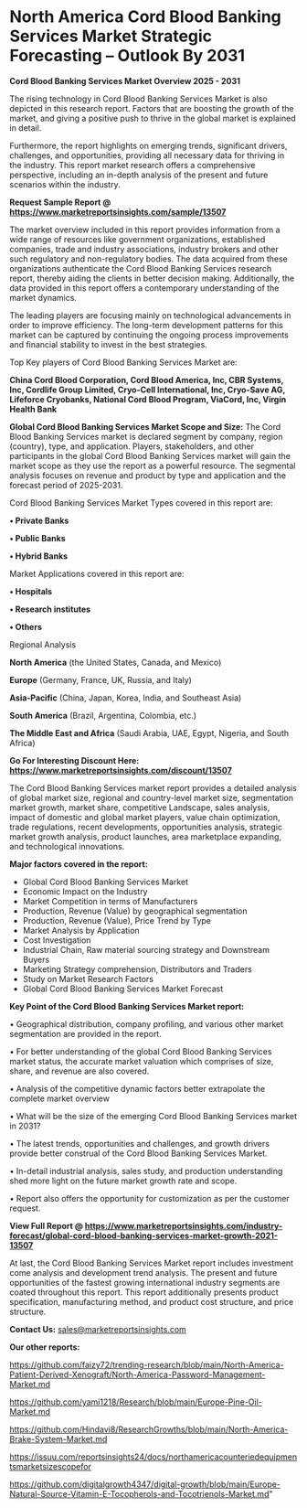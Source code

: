 # North America Cord Blood Banking Services Market Strategic Forecasting – Outlook By 2031

<Strong> Cord Blood Banking Services Market Overview 2025 - 2031</strong>

The rising technology in Cord Blood Banking Services Market is also depicted in this research report. Factors that are boosting the growth of the market, and giving a positive push to thrive in the global market is explained in detail.

Furthermore, the report highlights on emerging trends, significant drivers, challenges, and opportunities, providing all necessary data for thriving in the industry. This report market research offers a comprehensive perspective, including an in-depth analysis of the present and future scenarios within the industry.

<strong>Request Sample Report @ <a href=https://www.marketreportsinsights.com/sample/13507>https://www.marketreportsinsights.com/sample/13507</a></strong>

The market overview included in this report provides information from a wide range of resources like government organizations, established companies, trade and industry associations, industry brokers and other such regulatory and non-regulatory bodies. The data acquired from these organizations authenticate the Cord Blood Banking Services research report, thereby aiding the clients in better decision making. Additionally, the data provided in this report offers a contemporary understanding of the market dynamics.

The leading players are focusing mainly on technological advancements in order to improve efficiency. The long-term development patterns for this market can be captured by continuing the ongoing process improvements and financial stability to invest in the best strategies.

Top Key players of Cord Blood Banking Services Market are:

<strong>China Cord Blood Corporation, Cord Blood America, Inc, CBR Systems, Inc, Cordlife Group Limited, Cryo-Cell International, Inc, Cryo-Save AG, Lifeforce Cryobanks, National Cord Blood Program, ViaCord, Inc, Virgin Health Bank</strong>

<strong><b>Global Cord Blood Banking Services Market Scope and Size:</b></strong>
The Cord Blood Banking Services market is declared segment by company, region (country), type, and application. Players, stakeholders, and other participants in the global Cord Blood Banking Services market will gain the market scope as they use the report as a powerful resource. The segmental analysis focuses on revenue and product by type and application and the forecast period of 2025-2031.

Cord Blood Banking Services Market Types covered in this report are:

<strong>• Private Banks

• Public Banks

• Hybrid Banks</strong>

Market Applications covered in this report are:

<strong>• Hospitals

• Research institutes

• Others</strong> 

Regional Analysis

<strong>North America</strong> (the United States, Canada, and Mexico)

<strong>Europe</strong> (Germany, France, UK, Russia, and Italy)

<strong>Asia-Pacific</strong> (China, Japan, Korea, India, and Southeast Asia)

<strong>South America</strong> (Brazil, Argentina, Colombia, etc.)

<strong>The Middle East and Africa</strong> (Saudi Arabia, UAE, Egypt, Nigeria, and South Africa)

<strong>Go For Interesting Discount Here: <a href=https://www.marketreportsinsights.com/discount/13507>https://www.marketreportsinsights.com/discount/13507</a></strong>

The Cord Blood Banking Services market report provides a detailed analysis of global market size, regional and country-level market size, segmentation market growth, market share, competitive Landscape, sales analysis, impact of domestic and global market players, value chain optimization, trade regulations, recent developments, opportunities analysis, strategic market growth analysis, product launches, area marketplace expanding, and technological innovations.

<strong><b>Major factors covered in the report:</b></strong>
<ul>
  <li>Global Cord Blood Banking Services Market </li>
  <li>Economic Impact on the Industry</li>
  <li>Market Competition in terms of Manufacturers</li>
  <li>Production, Revenue (Value) by geographical segmentation</li>
  <li>Production, Revenue (Value), Price Trend by Type</li>
  <li>Market Analysis by Application</li>
  <li>Cost Investigation</li>
  <li>Industrial Chain, Raw material sourcing strategy and Downstream Buyers</li>
  <li>Marketing Strategy comprehension, Distributors and Traders</li>
  <li>Study on Market Research Factors</li>
  <li>Global Cord Blood Banking Services Market Forecast</li>
</ul>

<strong><b>Key Point of the Cord Blood Banking Services Market report:</b></strong>

• Geographical distribution, company profiling, and various other market segmentation are provided in the report.

• For better understanding of the global Cord Blood Banking Services market status, the accurate market valuation which comprises of size, share, and revenue are also covered.

• Analysis of the competitive dynamic factors better extrapolate the complete market overview

• What will be the size of the emerging Cord Blood Banking Services market in 2031?

• The latest trends, opportunities and challenges, and growth drivers provide better construal of the Cord Blood Banking Services Market.

• In-detail industrial analysis, sales study, and production understanding shed more light on the future market growth rate and scope.

• Report also offers the opportunity for customization as per the customer request.

<strong><b>View Full Report @ <a href=https://www.marketreportsinsights.com/industry-forecast/global-cord-blood-banking-services-market-growth-2021-13507>https://www.marketreportsinsights.com/industry-forecast/global-cord-blood-banking-services-market-growth-2021-13507</a></b></strong>


At last, the Cord Blood Banking Services Market report includes investment come analysis and development trend analysis. The present and future opportunities of the fastest growing international industry segments are coated throughout this report. This report additionally presents product specification, manufacturing method, and product cost structure, and price structure.

<strong>Contact Us:</strong>
sales@marketreportsinsights.com

<strong>Our other reports:</strong>

<a href=https://github.com/faizy72/trending-research/blob/main/North-America-Patient-Derived-Xenograft/North-America-Password-Management-Market.md>https://github.com/faizy72/trending-research/blob/main/North-America-Patient-Derived-Xenograft/North-America-Password-Management-Market.md</a>

<a href=https://github.com/yami1218/Research/blob/main/Europe-Pine-Oil-Market.md>https://github.com/yami1218/Research/blob/main/Europe-Pine-Oil-Market.md</a>

<a href=https://github.com/Hindavi8/ResearchGrowths/blob/main/North-America-Brake-System-Market.md>https://github.com/Hindavi8/ResearchGrowths/blob/main/North-America-Brake-System-Market.md</a>

<a href=https://issuu.com/reportsinsights24/docs/northamericacounteriedequipmentsmarketsizescopefor>https://issuu.com/reportsinsights24/docs/northamericacounteriedequipmentsmarketsizescopefor</a>

<a href=https://github.com/digitalgrowth4347/digital-growth/blob/main/Europe-Natural-Source-Vitamin-E-Tocopherols-and-Tocotrienols-Market.md>https://github.com/digitalgrowth4347/digital-growth/blob/main/Europe-Natural-Source-Vitamin-E-Tocopherols-and-Tocotrienols-Market.md</a>"
